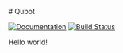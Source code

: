 # Qubot

[![Documentation](https://img.shields.io/badge/godoc-reference-blue.svg?style=flat-square)](https://godoc.org/github.com/sevein/qubot) [![Build Status](https://img.shields.io/travis/sevein/qubot.svg?style=flat-square)](https://travis-ci.org/sevein/qubot)

Hello world!

